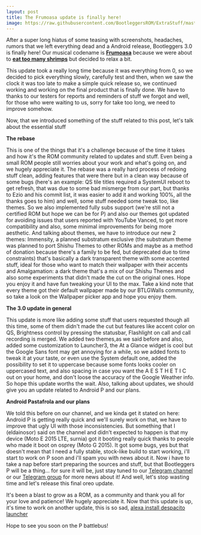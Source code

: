 ```yaml
---
layout: post
title: The Frumoasa update is finally here!
image: https://raw.githubusercontent.com/BootleggersROM/ExtraStuff/master/blogstuff/bootleg_30_frumoasa.png
---
```


After a super long hiatus of some teasing with screenshots, headaches, rumors that we left everything dead and a Android release, Bootleggers 3.0 is finally here! Our musical codename is [**Frumoasa**](https://www.youtube.com/watch?v=yJZcEWr-8Jw) because we were about to [**eat too many shrimps**](https://www.youtube.com/watch?v=rY-FJvRqK0E) but decided to relax a bit. 

This update took a really long time because it was everything from 0, so we decided to pick everything slowly, carefully test and then, when we saw the clock it was too late to make a simple quick release so, we continued working and working on the final product that is finally done. We have to thanks to our testers for reports and reminders of stuff we forgot and well, for those who were waiting to us, sorry for take too long, we need to improve somehow.

Now, that we introduced something of the stuff related to this post, let's talk about the essential stuff

**The rebase**

This is one of the things that it's a challenge because of the time it takes and how it's the ROM community related to updates and stuff. Even being a small ROM people still worries about your work and what's going on, and we hugely appreciate it. The rebase was a really hard process of redoing stuff clean, adding features that were there but in a clean way because of some bugs (here's an example: QS tile titles required a SystemUI reboot to get refresh, that was due to some bad mismerge from our part, but thanks to Ezio and his commit list, it was easier to add it and working 100%, all the thanks goes to him) and well, some stuff needed some tweak too, like themes. So we also implemented fully subs support (we're still not a certified ROM but hope we can be for P) and also our themes got updated for avoiding issues that users reported with YouTube Vanced, to get more compatibility and also, some minimal improvements for being more aesthetic.  And talking about themes, we have to introduce our new 2 themes: Immensity, a planned substratum exclusive (the substratum theme was planned to port Shishu Themes to other ROMs and maybe as a method of donation because there's a family to be fed, but deprecated due to time constraints) that's basically a dark transparent theme with some accented stuff, ideal for those who want to match their wallpaper with their accents and Amalgamation: a dark theme that's a mix of our Shishu Themes and also some experiments that didn't made the cut on the original ones. Hope you enjoy it and have fun tweaking your UI to the max. Take a kind note that every theme got their default wallpaper made by our BTLGWalls community, so take a look on the Wallpaper picker app and hope you enjoy them.

**The 3.0 update in general**

This update is more like adding some stuff that users requested though all this time, some of them didn't made the cut but features like accent color on QS, Brightness control by pressing the statusbar, Flashlight on call and call recording is merged. We added two themes,as we said before and also, added some customization to Launcher3, the At a Glance widget is cool but the Google Sans font may get annoying for a while, so we added fonts to tweak it at your taste, or even use the System default one, added the possibility to set it to uppercase because some fonts looks cooler on uppercased text, and also spacing in case you want the A E S T H E T I C out on your home, and don't loose the accuracy of the Google Weather info. So hope this update worths the wait. Also, talking about updates, we should give you an update related to Android P and our plans.

**Android Pastafrola and our plans**

We told this before on our channel, and we kinda get it stated on here: Android P is getting really quick and we'll surely work on that, we have to improve that ugly UI with those inconsistencies. But something that I (eldainosor) said on the channel and didn't expected to happen is that my device (Moto E 2015 LTE, surnia) got it booting really quick thanks to people who made it boot on osprey (Moto G 2015). It got some bugs, yes but that doesn't mean that I need a fully stable, stock-like build to start working, i'll start to work on P soon and i'll spam you with news about it. Now i have to take a nap before start preparing the sources and stuff, but that Bootleggers P will be a thing... for sure it will be, just stay tuned to our [Telegram channel](https://t.me/keepthebootlegchannel) or our [Telegram group](https://t.me/keepthebootleg) for more news about it! And well, let's stop wasting time and let's release this final oreo update.

It's been a blast to grow as a ROM, as a community and thank you all for your love and patience! We hugely appreciate it. Now that this update is up, it's time to work on another update, this is so sad, [alexa install despacito launcher](https://play.google.com/store/apps/details?id=sos.aperture.despacito.plah) 

Hope to see you soon on the P battlebus!
